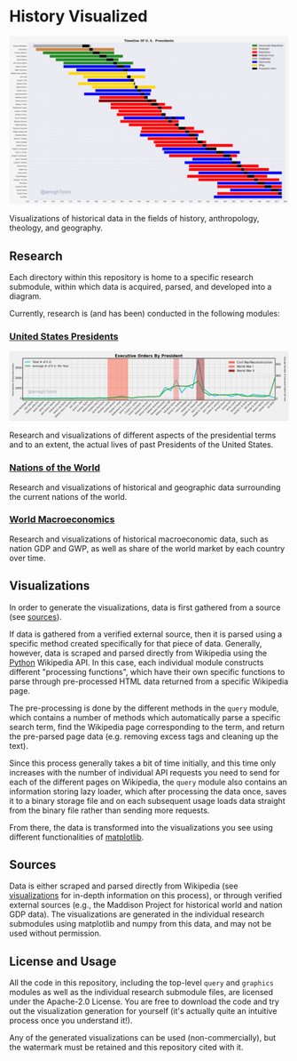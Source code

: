 # History Visualized

![U.S. President Timeline Example Image](presidents/images/us-president-life-and-terms.png)

Visualizations of historical data in the fields of history, anthropology, theology, and geography.

## Research

Each directory within this repository is home to a specific research submodule, within which
data is acquired, parsed, and developed into a diagram.

Currently, research is (and has been) conducted in the following modules:

### [United States Presidents](https://github.com/amogh7joshi/history-visualized/tree/master/presidents)

![U.S. President Executive Orders](presidents/images/us-president-executive-orders.png)

Research and visualizations of different aspects of the presidential terms and to an extent, the actual lives
of past Presidents of the United States.

### [Nations of the World](https://github.com/amogh7joshi/history-visualized/tree/master/nations)

Research and visualizations of historical and geographic data surrounding the current nations of the world.

### [World Macroeconomics](https://github.com/amogh7joshi/history-visualized/tree/master/money)

Research and visualizations of historical macroeconomic data, such as nation GDP and GWP, as well as share of 
the world market by each country over time. 

## Visualizations

In order to generate the visualizations, data is first gathered from a source (see [sources](https://github.com/amogh7joshi/history-visualized#sources)). 

If data is gathered from a verified external source, then it is parsed using a specific method created specifically for that piece of data. Generally, however, 
data is scraped and parsed directly from Wikipedia using the [Python](https://github.com/goldsmith/Wikipedia) Wikipedia API. In this case, each individual module 
constructs different "processing functions", which have their own specific functions to parse through pre-processed HTML data returned from a specific Wikipedia page.

The pre-processing is done by the different methods in the `query` module, which contains a number of methods which automatically parse a specific search term, 
find the Wikipedia page corresponding to the term, and return the pre-parsed page data (e.g. removing excess tags and cleaning up the text).

Since this process generally takes a bit of time initially, and this time only increases with the number of individual API requests you need to send for each of the 
different pages on Wikipedia, the `query` module also contains an information storing lazy loader, which after processing the data once, saves it to a binary storage file
and on each subsequent usage loads data straight from the binary file rather than sending more requests.

From there, the data is transformed into the visualizations you see using different functionalities of [matplotlib](https://github.com/matplotlib/matplotlib).

## Sources

Data is either scraped and parsed directly from Wikipedia (see [visualizations](https://github.com/amogh7joshi/history-visualized#visualizations) for in-depth information on this process), 
or through verified external sources (e.g., the Maddison Project for historical 
world and nation GDP data). The visualizations are generated in the individual research submodules using matplotlib and numpy from this data, 
and may not be used without permission.

## License and Usage

All the code in this repository, including the top-level `query` and `graphics` modules as well as the individual research submodule files, are
licensed under the Apache-2.0 License. You are free to download the code and try out the visualization generation for yourself (it's 
actually quite an intuitive process once you understand it!). 

Any of the generated visualizations can be used (non-commercially), but the watermark must be retained and this repository cited with it.



